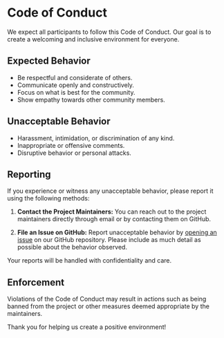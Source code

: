 # Code of Conduct

We expect all participants to follow this Code of Conduct. Our goal is to create a welcoming and inclusive environment for everyone.

## Expected Behavior

- Be respectful and considerate of others.
- Communicate openly and constructively.
- Focus on what is best for the community.
- Show empathy towards other community members.

## Unacceptable Behavior

- Harassment, intimidation, or discrimination of any kind.
- Inappropriate or offensive comments.
- Disruptive behavior or personal attacks.

## Reporting

If you experience or witness any unacceptable behavior, please report it using the following methods:

1. **Contact the Project Maintainers:** You can reach out to the project maintainers directly through email or by contacting them on GitHub.

2. **File an Issue on GitHub:** Report unacceptable behavior by [opening an issue](https://github.com/Soumyaranjan-17/html-to-markdown-converter/issues) on our GitHub repository. Please include as much detail as possible about the behavior observed.

Your reports will be handled with confidentiality and care.

## Enforcement

Violations of the Code of Conduct may result in actions such as being banned from the project or other measures deemed appropriate by the maintainers.

Thank you for helping us create a positive environment!

